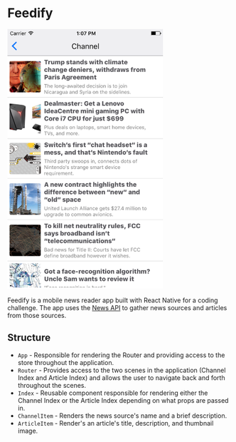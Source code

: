 # Feedify

<img src="/docs/feedify.png" width="350">

Feedify is a mobile news reader app built with React Native for a coding challenge.
The app uses the [News API](https://newsapi.org/) to gather news sources and articles
from those sources.

## Structure

* `App` - Responsible for rendering the Router and providing access to the store
throughout the application.
* `Router` - Provides access to the two scenes in the application (Channel Index and Article Index) and
allows the user to navigate back and forth throughout the scenes.
* `Index` - Reusable component responsible for rendering either the
Channel Index or the Article Index depending on what props are passed in.
* `ChannelItem` - Renders the news source's name and a brief description.
* `ArticleItem` - Render's an article's title, description, and thumbnail image.
